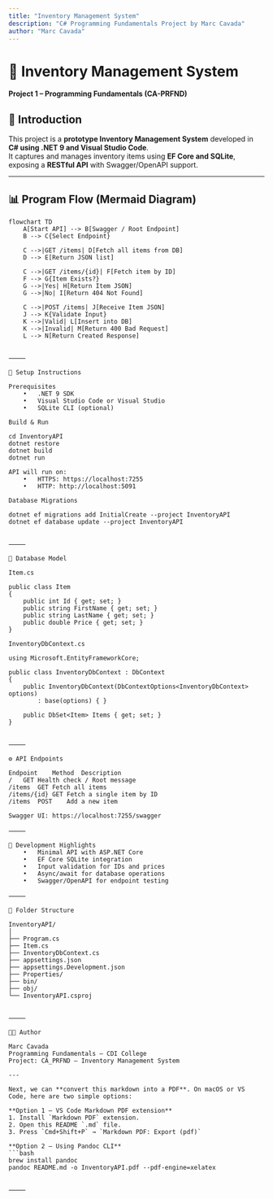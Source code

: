 ```yaml
---
title: "Inventory Management System"
description: "C# Programming Fundamentals Project by Marc Cavada"
author: "Marc Cavada"
---
```


# 🧩 Inventory Management System  
**Project 1 – Programming Fundamentals (CA-PRFND)**  

## 📘 Introduction  
This project is a **prototype Inventory Management System** developed in **C# using .NET 9 and Visual Studio Code**.  
It captures and manages inventory items using **EF Core and SQLite**, exposing a **RESTful API** with Swagger/OpenAPI support.

---

## 📊 Program Flow (Mermaid Diagram)

```mermaid
flowchart TD
    A[Start API] --> B[Swagger / Root Endpoint]
    B --> C{Select Endpoint}

    C -->|GET /items| D[Fetch all items from DB]
    D --> E[Return JSON list]

    C -->|GET /items/{id}| F[Fetch item by ID]
    F --> G{Item Exists?}
    G -->|Yes| H[Return Item JSON]
    G -->|No| I[Return 404 Not Found]

    C -->|POST /items| J[Receive Item JSON]
    J --> K{Validate Input}
    K -->|Valid| L[Insert into DB]
    K -->|Invalid| M[Return 400 Bad Request]
    L --> N[Return Created Response]


⸻

🧰 Setup Instructions

Prerequisites
	•	.NET 9 SDK
	•	Visual Studio Code or Visual Studio
	•	SQLite CLI (optional)

Build & Run

cd InventoryAPI
dotnet restore
dotnet build
dotnet run

API will run on:
	•	HTTPS: https://localhost:7255
	•	HTTP: http://localhost:5091

Database Migrations

dotnet ef migrations add InitialCreate --project InventoryAPI
dotnet ef database update --project InventoryAPI


⸻

💾 Database Model

Item.cs

public class Item
{
    public int Id { get; set; }
    public string FirstName { get; set; }
    public string LastName { get; set; }
    public double Price { get; set; }
}

InventoryDbContext.cs

using Microsoft.EntityFrameworkCore;

public class InventoryDbContext : DbContext
{
    public InventoryDbContext(DbContextOptions<InventoryDbContext> options)
        : base(options) { }

    public DbSet<Item> Items { get; set; }
}


⸻

⚙️ API Endpoints

Endpoint	Method	Description
/	GET	Health check / Root message
/items	GET	Fetch all items
/items/{id}	GET	Fetch a single item by ID
/items	POST	Add a new item

Swagger UI: https://localhost:7255/swagger

⸻

🔧 Development Highlights
	•	Minimal API with ASP.NET Core
	•	EF Core SQLite integration
	•	Input validation for IDs and prices
	•	Async/await for database operations
	•	Swagger/OpenAPI for endpoint testing

⸻

🧩 Folder Structure

InventoryAPI/
│
├── Program.cs
├── Item.cs
├── InventoryDbContext.cs
├── appsettings.json
├── appsettings.Development.json
├── Properties/
├── bin/
├── obj/
└── InventoryAPI.csproj


⸻

👨‍💻 Author

Marc Cavada
Programming Fundamentals – CDI College
Project: CA_PRFND – Inventory Management System

---

Next, we can **convert this markdown into a PDF**. On macOS or VS Code, here are two simple options:  

**Option 1 – VS Code Markdown PDF extension**  
1. Install `Markdown PDF` extension.  
2. Open this README `.md` file.  
3. Press `Cmd+Shift+P` → `Markdown PDF: Export (pdf)`  

**Option 2 – Using Pandoc CLI**  
```bash
brew install pandoc
pandoc README.md -o InventoryAPI.pdf --pdf-engine=xelatex


⸻


